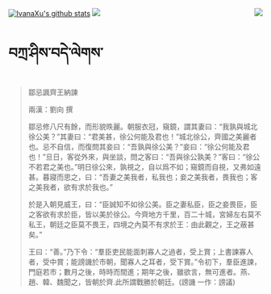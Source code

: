 [![IvanaXu's github stats](https://github-readme-stats.vercel.app/api?username=IvanaXu&show_icons=true&theme=vue-dark)](https://github.com/anuraghazra/github-readme-stats)
<img align="right" src="https://github-readme-stats.vercel.app/api/top-langs/?username=IvanaXu&langs_count=7&theme=graywhite" />
<img src="https://github-readme-stats.vercel.app/api/wakatime?username=IvanaXu&layout=compact&langs_count=6&theme=vue-dark&custom_title=Programming-Times/SinceJul.29.2021" />
# བཀྲ་ཤིས་བདེ་ལེགས་
> 鄒忌諷齊王納諫
> 
> 兩漢：劉向 撰 
> 
> 鄒忌修八尺有餘，而形貌昳麗。朝服衣冠，窺鏡，謂其妻曰：“我孰與城北徐公美？”其妻曰：“君美甚，徐公何能及君也！”城北徐公，齊國之美麗者也。忌不自信，而復問其妾曰：“吾孰與徐公美？”妾曰：“徐公何能及君也！”旦日，客從外來，與坐談，問之客曰：“吾與徐公孰美？”客曰：“徐公不若君之美也。”明日徐公來，孰視之，自以爲不如；窺鏡而自視，又弗如遠甚。暮寢而思之，曰：“吾妻之美我者，私我也；妾之美我者，畏我也；客之美我者，欲有求於我也。”
> 
> 於是入朝見威王，曰：“臣誠知不如徐公美。臣之妻私臣，臣之妾畏臣，臣之客欲有求於臣，皆以美於徐公。今齊地方千里，百二十城，宮婦左右莫不私王，朝廷之臣莫不畏王，四境之內莫不有求於王：由此觀之，王之蔽甚矣。”
> 
> 王曰：“善。”乃下令：“羣臣吏民能面刺寡人之過者，受上賞；上書諫寡人者，受中賞；能謗譏於市朝，聞寡人之耳者，受下賞。”令初下，羣臣進諫，門庭若市；數月之後，時時而間進；期年之後，雖欲言，無可進者。燕、趙、韓、魏聞之，皆朝於齊.此所謂戰勝於朝廷。(謗譏 一作：謗議)
>